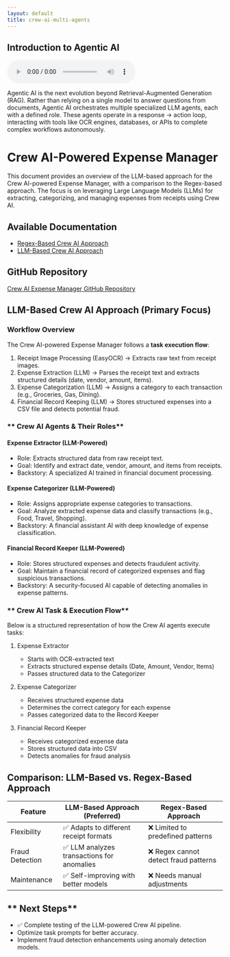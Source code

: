 ```yaml
---
layout: default  
title: crew-ai-multi-agents
---
```

## Introduction to Agentic AI


<audio controls>
  <source src="intro_prabu.mp3" type="audio/mpeg">
  Your browser does not support the audio element.
</audio>



Agentic AI is the next evolution beyond Retrieval-Augmented Generation (RAG). Rather than relying on a single model to answer questions from documents, Agentic AI orchestrates multiple specialized LLM agents, each with a defined role. These agents operate in a response → action loop, interacting with tools like OCR engines, databases, or APIs to complete complex workflows autonomously.



# Crew AI-Powered Expense Manager

This document provides an overview of the LLM-based approach for the Crew AI-powered Expense Manager, with a comparison to the Regex-based approach. The focus is on leveraging Large Language Models (LLMs) for extracting, categorizing, and managing expenses from receipts using Crew AI.

## Available Documentation

- <a href="https://github.com/PrabuAppDev/agentic-crew-ai/blob/main/md/ocr-regex/crew-openai-receipt-organizer-ocr-regex.md" target="_blank">Regex-Based Crew AI Approach</a>
- <a href="https://github.com/PrabuAppDev/agentic-crew-ai/blob/main/md/ocr-crewai-llm/crew-openai-receipt-organizer-llm.md" target="_blank">LLM-Based Crew AI Approach</a>

## GitHub Repository

<a href="https://github.com/PrabuAppDev/agentic-crew-ai" target="_blank">Crew AI Expense Manager GitHub Repository</a>


## LLM-Based Crew AI Approach (Primary Focus)

### **Workflow Overview**

The Crew AI-powered Expense Manager follows a **task execution flow**:

1. Receipt Image Processing (EasyOCR) → Extracts raw text from receipt images.
2. Expense Extraction (LLM) → Parses the receipt text and extracts structured details (date, vendor, amount, items).
3. Expense Categorization (LLM) → Assigns a category to each transaction (e.g., Groceries, Gas, Dining).
4. Financial Record Keeping (LLM) → Stores structured expenses into a CSV file and detects potential fraud.

### ** Crew AI Agents & Their Roles**

#### Expense Extractor (LLM-Powered)

- Role: Extracts structured data from raw receipt text.
- Goal: Identify and extract date, vendor, amount, and items from receipts.
- Backstory: A specialized AI trained in financial document processing.

#### Expense Categorizer (LLM-Powered)

- Role: Assigns appropriate expense categories to transactions.
- Goal: Analyze extracted expense data and classify transactions (e.g., Food, Travel, Shopping).
- Backstory: A financial assistant AI with deep knowledge of expense classification.

#### Financial Record Keeper (LLM-Powered)

- Role: Stores structured expenses and detects fraudulent activity.
- Goal: Maintain a financial record of categorized expenses and flag suspicious transactions.
- Backstory: A security-focused AI capable of detecting anomalies in expense patterns.

### ** Crew AI Task & Execution Flow**

Below is a structured representation of how the Crew AI agents execute tasks:

1. Expense Extractor
   -  Starts with OCR-extracted text
   -  Extracts structured expense details (Date, Amount, Vendor, Items)
   -  Passes structured data to the Categorizer

2. Expense Categorizer
   -  Receives structured expense data
   -  Determines the correct category for each expense
   -  Passes categorized data to the Record Keeper

3. Financial Record Keeper
   -  Receives categorized expense data
   -  Stores structured data into CSV
   -  Detects anomalies for fraud analysis

## **Comparison: LLM-Based vs. Regex-Based Approach**

| Feature             | LLM-Based Approach (Preferred)                  | Regex-Based Approach                 |
| ------------------- | ----------------------------------------------- | ------------------------------------ |
| Flexibility     | ✅ Adapts to different receipt formats           | ❌ Limited to predefined patterns     |
| Fraud Detection | ✅ LLM analyzes transactions for anomalies       | ❌ Regex cannot detect fraud patterns |
| Maintenance     | ✅ Self-improving with better models             | ❌ Needs manual adjustments           |

## ** Next Steps**

- ✅ Complete testing of the LLM-powered Crew AI pipeline.
- Optimize task prompts for better accuracy.
- Implement fraud detection enhancements using anomaly detection models.
